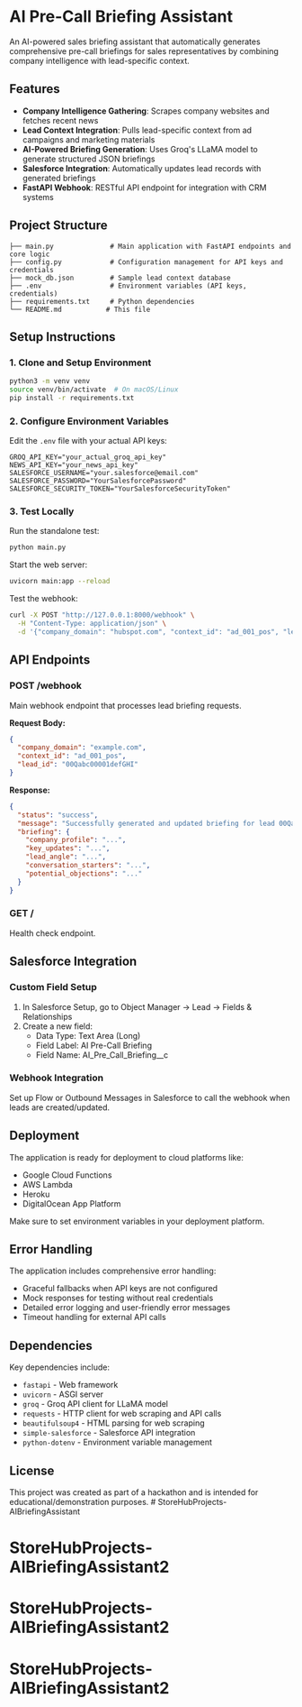 # AI Pre-Call Briefing Assistant

An AI-powered sales briefing assistant that automatically generates comprehensive pre-call briefings for sales representatives by combining company intelligence with lead-specific context.

## Features

- **Company Intelligence Gathering**: Scrapes company websites and fetches recent news
- **Lead Context Integration**: Pulls lead-specific context from ad campaigns and marketing materials  
- **AI-Powered Briefing Generation**: Uses Groq's LLaMA model to generate structured JSON briefings
- **Salesforce Integration**: Automatically updates lead records with generated briefings
- **FastAPI Webhook**: RESTful API endpoint for integration with CRM systems

## Project Structure

```
├── main.py              # Main application with FastAPI endpoints and core logic
├── config.py            # Configuration management for API keys and credentials
├── mock_db.json         # Sample lead context database
├── .env                 # Environment variables (API keys, credentials)
├── requirements.txt     # Python dependencies
└── README.md           # This file
```

## Setup Instructions

### 1. Clone and Setup Environment

```bash
python3 -m venv venv
source venv/bin/activate  # On macOS/Linux
pip install -r requirements.txt
```

### 2. Configure Environment Variables

Edit the `.env` file with your actual API keys:

```env
GROQ_API_KEY="your_actual_groq_api_key"
NEWS_API_KEY="your_news_api_key"
SALESFORCE_USERNAME="your.salesforce@email.com"
SALESFORCE_PASSWORD="YourSalesforcePassword"
SALESFORCE_SECURITY_TOKEN="YourSalesforceSecurityToken"
```

### 3. Test Locally

Run the standalone test:
```bash
python main.py
```

Start the web server:
```bash
uvicorn main:app --reload
```

Test the webhook:
```bash
curl -X POST "http://127.0.0.1:8000/webhook" \
  -H "Content-Type: application/json" \
  -d '{"company_domain": "hubspot.com", "context_id": "ad_001_pos", "lead_id": "00Qabc00001defGHI"}'
```

## API Endpoints

### POST /webhook
Main webhook endpoint that processes lead briefing requests.

**Request Body:**
```json
{
  "company_domain": "example.com",
  "context_id": "ad_001_pos", 
  "lead_id": "00Qabc00001defGHI"
}
```

**Response:**
```json
{
  "status": "success",
  "message": "Successfully generated and updated briefing for lead 00Qabc00001defGHI",
  "briefing": {
    "company_profile": "...",
    "key_updates": "...",
    "lead_angle": "...",
    "conversation_starters": "...",
    "potential_objections": "..."
  }
}
```

### GET /
Health check endpoint.

## Salesforce Integration

### Custom Field Setup
1. In Salesforce Setup, go to Object Manager → Lead → Fields & Relationships
2. Create a new field:
   - Data Type: Text Area (Long)
   - Field Label: AI Pre-Call Briefing
   - Field Name: AI_Pre_Call_Briefing__c

### Webhook Integration
Set up Flow or Outbound Messages in Salesforce to call the webhook when leads are created/updated.

## Deployment

The application is ready for deployment to cloud platforms like:
- Google Cloud Functions
- AWS Lambda
- Heroku
- DigitalOcean App Platform

Make sure to set environment variables in your deployment platform.

## Error Handling

The application includes comprehensive error handling:
- Graceful fallbacks when API keys are not configured
- Mock responses for testing without real credentials
- Detailed error logging and user-friendly error messages
- Timeout handling for external API calls

## Dependencies

Key dependencies include:
- `fastapi` - Web framework
- `uvicorn` - ASGI server
- `groq` - Groq API client for LLaMA model
- `requests` - HTTP client for web scraping and API calls
- `beautifulsoup4` - HTML parsing for web scraping
- `simple-salesforce` - Salesforce API integration
- `python-dotenv` - Environment variable management

## License

This project was created as part of a hackathon and is intended for educational/demonstration purposes. # StoreHubProjects-AIBriefingAssistant
# StoreHubProjects-AIBriefingAssistant2
# StoreHubProjects-AIBriefingAssistant2
# StoreHubProjects-AIBriefingAssistant2
